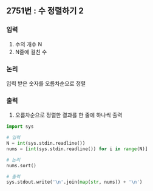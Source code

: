 ## 2751번 : 수 정렬하기 2
### 입력 
1. 수의 개수 N
2. N줄에 걸친 수

### 논리
입력 받은 숫자를 오름차순으로 정렬

### 출력
1. 오름차순으로 정렬한 결과를 한 줄에 하나씩 출력 

```python
import sys 

# 입력 
N = int(sys.stdin.readline())
nums = [int(sys.stdin.readline()) for i in range(N)]

# 논리 
nums.sort()

# 출력 
sys.stdout.write('\n'.join(map(str, nums)) + '\n')
```